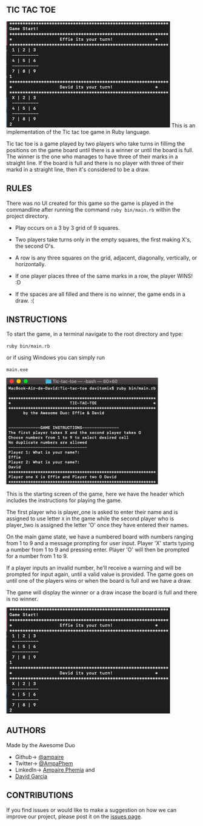 ## TIC TAC TOE


<img src="img/2.png">
This is an implementation of the Tic tac toe game in Ruby language. 

Tic tac toe is a game played by two players who take turns in fillimg the positions on the game board until there is a winner or until the board is full. The winner is the one who manages to have three of their marks in a straight line. If the board is full and there is no player with three of their markd in a straight line, then it's considered to be a draw.

## RULES
There was no UI created for this game so the game is played in the commandline after running the command ``ruby bin/main.rb`` within the project directory.

- Play occurs on a 3 by 3 grid of 9 squares.

- Two players take turns only in the empty squares, the first making X's, the second O's.

- A row is any three squares on the grid, adjacent, diagonally, vertically, or horizontally.

- If one player places three of the same marks in a row, the player WINS! :D

- If the spaces are all filled and there is no winner, the game ends in a draw. :( 

## INSTRUCTIONS

To start the game, in a terminal navigate to the root directory and type:

`ruby bin/main.rb`

or if using Windows you can simply run

`main.exe`


<img width="400" src="img/1.png">

This is the starting screen of the game, here we have the header which includes the instructions for playing the game.

The first player who is player_one is asked to enter their name and is assigned to use letter `X` in the game while the second player who is player_two is assigned the letter 'O' once they have entered their names. 


On the main game state, we have a numbered board with numbers ranging from 1 to 9 and a message prompting for user input. Player 'X' starts typing a number from 1 to 9 and pressing enter. Player 'O' will then be prompted for a number from 1 to 9. 

If a player inputs an invalid number, he'll receive a warning and will be prompted for input again, until a valid value is provided. The game goes on until one of the players wins or when the board is full and we have a draw. 

The game will display the winner or a draw incase the board is full and there is no winner.


<img src="img/2.png">

## AUTHORS
Made by the Awesome Duo 
- Github-> [@ampaire](https://github.com/ampaire)
- Twitter-> [@AmpaPhem](https://twitter.com/AmpaPhem)
- LinkedIn-> [Ampaire Phemia](https://www.linkedin.com/in/phemia) and 
- [David Garcia](https://github.com/davitomix)

## CONTRIBUTIONS

If you find issues or would like to make a suggestion on how we can improve our project, please post it on the [issues page](https://github.com/ampaire/Tic-tac-toe/issues).

